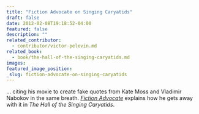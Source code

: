 ```yaml
---
title: "Fiction Advocate on Singing Caryatids"
draft: false
date: 2012-02-08T19:18:52-04:00
featured: false
description: ""
related_contributor:
  - contributor/victor-pelevin.md
related_book:
  - book/the-hall-of-the-singing-caryatids.md
images:
featured_image_position: 
_slug: fiction-advocate-on-singing-caryatids
---
```


... citing his moxie to create fake quotes from Kate Moss and Vladimir Nabokov in the same breath. _[Fiction Advocate](http://fictionadvocate.com/2012/02/08/review-the-hall-of-the-singing-caryatids-by-victor-pelevin/)_ explains how he gets away with it in _The Hall of the Singing Caryatids_.

